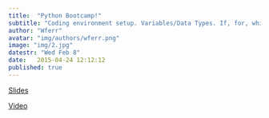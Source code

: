 ```yaml
---
title:  "Python Bootcamp!"
subtitle: "Coding environment setup. Variables/Data Types. If, for, while statements."
author: "Wferr"
avatar: "img/authors/wferr.png"
image: "img/2.jpg"
datestr: "Wed Feb 8"
date:   2015-04-24 12:12:12
published: true
---
```


[Slides](https://docs.google.com/presentation/d/1i5NNMnSpeKMhkQETF29zvUEYjv3dO8tYKmi5nhejatQ/edit?usp=sharing)

[Video](https://www.youtube.com/watch?v=QNpZFI9AdQg)
